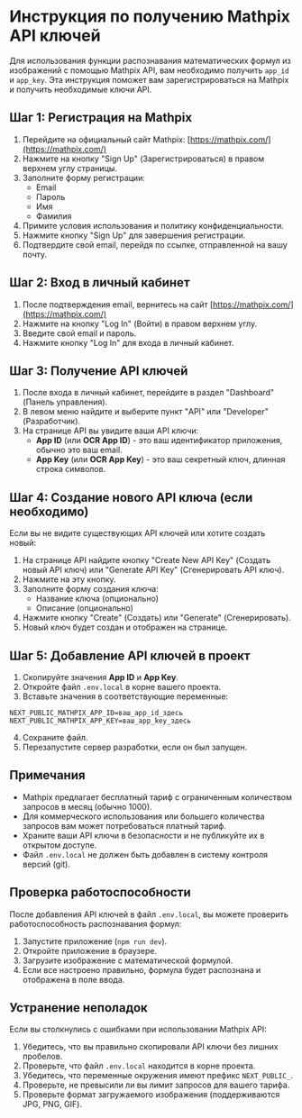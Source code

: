 # Инструкция по получению Mathpix API ключей

Для использования функции распознавания математических формул из изображений с помощью Mathpix API, вам необходимо получить `app_id` и `app_key`. Эта инструкция поможет вам зарегистрироваться на Mathpix и получить необходимые ключи API.

## Шаг 1: Регистрация на Mathpix

1. Перейдите на официальный сайт Mathpix: [https://mathpix.com/](https://mathpix.com/)
2. Нажмите на кнопку "Sign Up" (Зарегистрироваться) в правом верхнем углу страницы.
3. Заполните форму регистрации:
   - Email
   - Пароль
   - Имя
   - Фамилия
4. Примите условия использования и политику конфиденциальности.
5. Нажмите кнопку "Sign Up" для завершения регистрации.
6. Подтвердите свой email, перейдя по ссылке, отправленной на вашу почту.

## Шаг 2: Вход в личный кабинет

1. После подтверждения email, вернитесь на сайт [https://mathpix.com/](https://mathpix.com/)
2. Нажмите на кнопку "Log In" (Войти) в правом верхнем углу.
3. Введите свой email и пароль.
4. Нажмите кнопку "Log In" для входа в личный кабинет.

## Шаг 3: Получение API ключей

1. После входа в личный кабинет, перейдите в раздел "Dashboard" (Панель управления).
2. В левом меню найдите и выберите пункт "API" или "Developer" (Разработчик).
3. На странице API вы увидите ваши API ключи:
   - **App ID** (или **OCR App ID**) - это ваш идентификатор приложения, обычно это ваш email.
   - **App Key** (или **OCR App Key**) - это ваш секретный ключ, длинная строка символов.

## Шаг 4: Создание нового API ключа (если необходимо)

Если вы не видите существующих API ключей или хотите создать новый:

1. На странице API найдите кнопку "Create New API Key" (Создать новый API ключ) или "Generate API Key" (Сгенерировать API ключ).
2. Нажмите на эту кнопку.
3. Заполните форму создания ключа:
   - Название ключа (опционально)
   - Описание (опционально)
4. Нажмите кнопку "Create" (Создать) или "Generate" (Сгенерировать).
5. Новый ключ будет создан и отображен на странице.

## Шаг 5: Добавление API ключей в проект

1. Скопируйте значения **App ID** и **App Key**.
2. Откройте файл `.env.local` в корне вашего проекта.
3. Вставьте значения в соответствующие переменные:

```
NEXT_PUBLIC_MATHPIX_APP_ID=ваш_app_id_здесь
NEXT_PUBLIC_MATHPIX_APP_KEY=ваш_app_key_здесь
```

4. Сохраните файл.
5. Перезапустите сервер разработки, если он был запущен.

## Примечания

- Mathpix предлагает бесплатный тариф с ограниченным количеством запросов в месяц (обычно 1000).
- Для коммерческого использования или большего количества запросов вам может потребоваться платный тариф.
- Храните ваши API ключи в безопасности и не публикуйте их в открытом доступе.
- Файл `.env.local` не должен быть добавлен в систему контроля версий (git).

## Проверка работоспособности

После добавления API ключей в файл `.env.local`, вы можете проверить работоспособность распознавания формул:

1. Запустите приложение (`npm run dev`).
2. Откройте приложение в браузере.
3. Загрузите изображение с математической формулой.
4. Если все настроено правильно, формула будет распознана и отображена в поле ввода.

## Устранение неполадок

Если вы столкнулись с ошибками при использовании Mathpix API:

1. Убедитесь, что вы правильно скопировали API ключи без лишних пробелов.
2. Проверьте, что файл `.env.local` находится в корне проекта.
3. Убедитесь, что переменные окружения имеют префикс `NEXT_PUBLIC_`.
4. Проверьте, не превысили ли вы лимит запросов для вашего тарифа.
5. Проверьте формат загружаемого изображения (поддерживаются JPG, PNG, GIF).